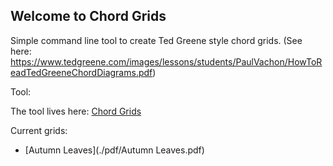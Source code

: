 ## Welcome to Chord Grids

Simple command line tool to create Ted Greene style chord grids. (See here: https://www.tedgreene.com/images/lessons/students/PaulVachon/HowToReadTedGreeneChordDiagrams.pdf)

Tool:

The tool lives here: [Chord Grids](https://github.com/hagleitn/chord_grid)

Current grids:

- [Autumn Leaves](./pdf/Autumn Leaves.pdf)
